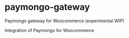 # paymongo-gateway
Paymongo gateway for Woocommerce (experimental WIP)

Integration of Paymongo for Woocommerce
